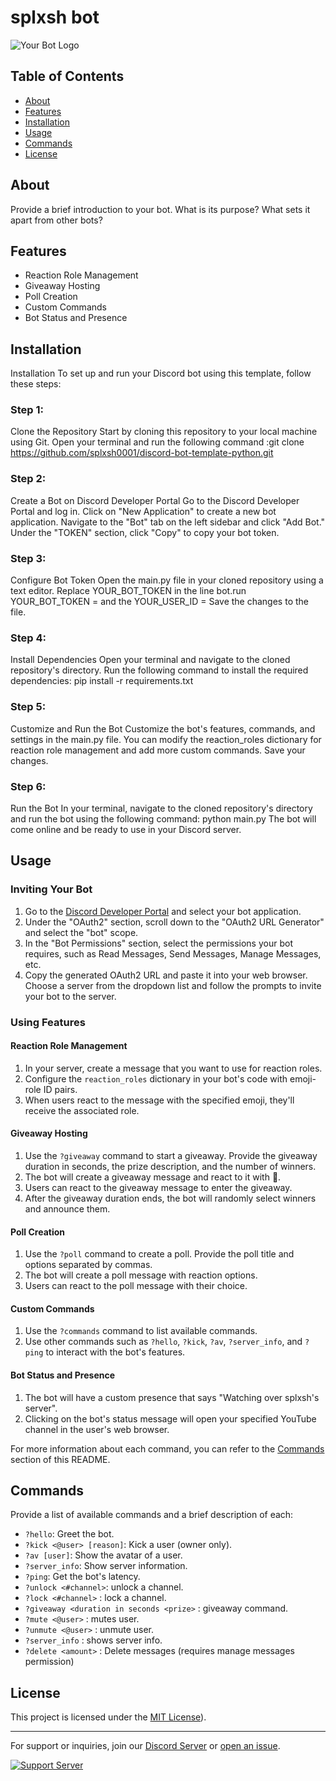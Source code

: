 # splxsh bot

![Your Bot Logo](https://www.pngmart.com/files/21/AI-PNG-Picture.png) <!-- Replace with an image URL if you have a logo -->



## Table of Contents

- [About](#about)
- [Features](#features)
- [Installation](#installation)
- [Usage](#usage)
- [Commands](#commands)
- [License](#license)

## About

Provide a brief introduction to your bot. What is its purpose? What sets it apart from other bots?

## Features

- Reaction Role Management
- Giveaway Hosting
- Poll Creation
- Custom Commands
- Bot Status and Presence

## Installation

Installation
To set up and run your Discord bot using this template, follow these steps:

### Step 1: 
Clone the Repository
Start by cloning this repository to your local machine using Git. Open your terminal and run the following command
:git clone https://github.com/splxsh0001/discord-bot-template-python.git
### Step 2:
Create a Bot on Discord Developer Portal
Go to the Discord Developer Portal and log in.
Click on "New Application" to create a new bot application.
Navigate to the "Bot" tab on the left sidebar and click "Add Bot."
Under the "TOKEN" section, click "Copy" to copy your bot token.
### Step 3: 
Configure Bot Token
Open the main.py file in your cloned repository using a text editor.
Replace YOUR_BOT_TOKEN in the line bot.run YOUR_BOT_TOKEN =  and the YOUR_USER_ID = 
Save the changes to the file.
### Step 4: 
Install Dependencies
Open your terminal and navigate to the cloned repository's directory.
Run the following command to install the required dependencies:
pip install -r requirements.txt
### Step 5: 
Customize and Run the Bot
Customize the bot's features, commands, and settings in the main.py file.
You can modify the reaction_roles dictionary for reaction role management and add more custom commands.
Save your changes.
### Step 6: 
Run the Bot
In your terminal, navigate to the cloned repository's directory and run the bot using the following command:
python main.py
The bot will come online and be ready to use in your Discord server.

## Usage

### Inviting Your Bot

1. Go to the [Discord Developer Portal](https://discord.com/developers/applications) and select your bot application.
2. Under the "OAuth2" section, scroll down to the "OAuth2 URL Generator" and select the "bot" scope.
3. In the "Bot Permissions" section, select the permissions your bot requires, such as Read Messages, Send Messages, Manage Messages, etc.
4. Copy the generated OAuth2 URL and paste it into your web browser. Choose a server from the dropdown list and follow the prompts to invite your bot to the server.

### Using Features

#### Reaction Role Management

1. In your server, create a message that you want to use for reaction roles.
2. Configure the `reaction_roles` dictionary in your bot's code with emoji-role ID pairs.
3. When users react to the message with the specified emoji, they'll receive the associated role.

#### Giveaway Hosting

1. Use the `?giveaway` command to start a giveaway. Provide the giveaway duration in seconds, the prize description, and the number of winners.
2. The bot will create a giveaway message and react to it with 🎉.
3. Users can react to the giveaway message to enter the giveaway.
4. After the giveaway duration ends, the bot will randomly select winners and announce them.

#### Poll Creation

1. Use the `?poll` command to create a poll. Provide the poll title and options separated by commas.
2. The bot will create a poll message with reaction options.
3. Users can react to the poll message with their choice.

#### Custom Commands

1. Use the `?commands` command to list available commands.
2. Use other commands such as `?hello`, `?kick`, `?av`, `?server_info`, and `?ping` to interact with the bot's features.

#### Bot Status and Presence

1. The bot will have a custom presence that says "Watching over splxsh's server".
2. Clicking on the bot's status message will open your specified YouTube channel in the user's web browser.

For more information about each command, you can refer to the [Commands](#commands) section of this README.

## Commands

Provide a list of available commands and a brief description of each:

- `?hello`: Greet the bot.
- `?kick <@user> [reason]`: Kick a user (owner only).
- `?av [user]`: Show the avatar of a user.
- `?server_info`: Show server information.
- `?ping`: Get the bot's latency.
-  `?unlock <#channel>`: unlock a channel.
-  `?lock <#channel>` : lock a channel.
-  `?giveaway <duration in seconds <prize>` : giveaway command.
-  `?mute <@user>` : mutes user.
-  `?unmute <@user>` : unmute user.
-  `?server_info` : shows server info.
-  `?delete <amount>` : Delete messages (requires manage messages permission)
<!-- Add more commands as needed -->

## License

This project is licensed under the [MIT License](https://github.com/splxsh0001/discord-bot-template-python/blob/main/MIT%20License)).

---

For support or inquiries, join our [Discord Server](https://discord.gg/BvpAvf7Wju) or [open an issue](https://github.com/splxsh0001/discord-bot-template-python/issues).

[![Support Server](https://discordapp.com/api/guilds/1126276485209129050/widget.png)](https://discord.gg/BvpAvf7Wju) 
